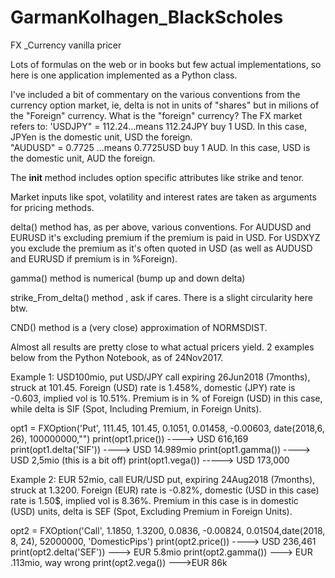 # GarmanKolhagen_BlackScholes
FX _Currency vanilla pricer

Lots of formulas on the web or in books but few actual implementations, so here is one application implemented as a Python class.

I've included a bit of commentary on the various conventions from the currency option market, ie, delta is not in units of 
"shares" but in milions of the "Foreign" currency. What is the "foreign" currency?
The FX market refers to:
  'USDJPY" = 112.24...means 112.24JPY buy 1 USD. In this case, JPYen is the domestic unit, USD the foreign.  
  "AUDUSD" = 0.7725 ...means 0.7725USD buy 1 AUD.  In this case, USD is the domestic unit, AUD the foreign.  

The __init__ method includes option specific attributes like strike and tenor.

Market inputs like spot, volatility and interest rates are taken as arguments for pricing methods. 

delta() method has, as per above, various conventions. For AUDUSD and EURUSD it's excluding premium if the premium is paid in USD.
For USDXYZ you exclude the premium as it's often quoted in USD (as well as AUDUSD and EURUSD if premium is in %Foreign).

gamma() method is numerical (bump up and down delta)

strike_From_delta() method , ask if cares. There is a slight circularity here btw.

CND() method is a (very close) approximation of NORMSDIST.

Almost all results are pretty close to what actual pricers yield. 2 examples below from the Python Notebook, as of 24Nov2017.

Example 1: USD100mio,  put USD/JPY call expiring 26Jun2018 (7months), struck at 101.45. Foreign (USD) rate is 1.458%, domestic (JPY)
rate is -0.603, implied vol is 10.51%.  Premium is in % of Foreign (USD) in this case, while delta is SIF (Spot, Including Premium, in Foreign Units).

opt1 = FXOption('Put', 111.45, 101.45, 0.1051,  0.01458, -0.00603, date(2018,6, 26), 100000000,"")
print(opt1.price())     ----> USD 616,169
print(opt1.delta('SIF')) ----> USD 14.989mio 
print(opt1.gamma())   ----> USD 2,5mio (this is a bit off)
print(opt1.vega())  -----> USD 173,000


Example 2: EUR 52mio,  call EUR/USD put, expiring 24Aug2018 (7months), struck at 1.3200. Foreign (EUR) rate is -0.82%, domestic (USD in this case) rate is 1.50$, implied vol is 8.36%.  Premium in this case is in domestic (USD) units, delta is SEF (Spot, Excluding Premium in Foreign Units).

opt2 = FXOption('Call', 1.1850, 1.3200, 0.0836,  -0.00824, 0.01504,date(2018, 8, 24), 52000000, 'DomesticPips')
print(opt2.price())    ----> USD 236,461
print(opt2.delta('SEF')) ---> EUR 5.8mio
print(opt2.gamma())  ---> EUR .113mio, way wrong
print(opt2.vega())  --->EUR 86k
